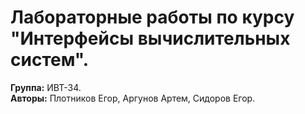 # Лабораторные работы по курсу "Интерфейсы вычислительных систем".
**Группа:** ИВТ-34.  
**Авторы:** Плотников Егор, Аргунов Артем, Сидоров Егор.
